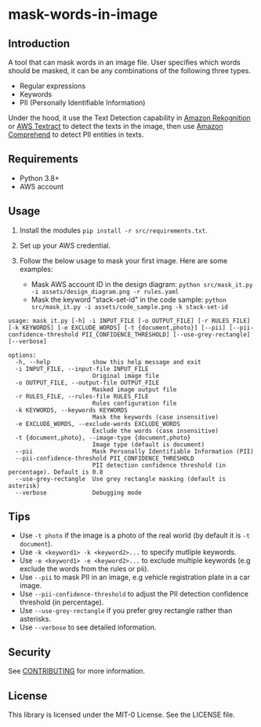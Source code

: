# mask-words-in-image

## Introduction

A tool that can mask words in an image file. User specifies which words should be masked, it can be any combinations of the following three types.

- Regular expressions
- Keywords
- PII (Personally Identifiable Information)

Under the hood, it use the Text Detection capability in [Amazon Rekognition](https://docs.aws.amazon.com/rekognition/latest/dg/what-is.html) or [AWS Textract](https://docs.aws.amazon.com/textract/latest/dg/what-is.html) to detect the texts in the image, then use [Amazon Comprehend](https://docs.aws.amazon.com/comprehend/latest/dg/what-is.html) to detect PII entities in texts.

## Requirements

- Python 3.8+
- AWS account

## Usage

1. Install the modules `pip install -r src/requirements.txt`.

2. Set up your AWS credential.

3. Follow the below usage to mask your first image. Here are some examples:

   - Mask AWS account ID in the design diagram: `python src/mask_it.py -i assets/design_diagram.png -r rules.yaml`
   - Mask the keyword "stack-set-id" in the code sample: `python src/mask_it.py -i assets/code_sample.png -k stack-set-id`

```
usage: mask_it.py [-h] -i INPUT_FILE [-o OUTPUT_FILE] [-r RULES_FILE] [-k KEYWORDS] [-e EXCLUDE_WORDS] [-t {document,photo}] [--pii] [--pii-confidence-threshold PII_CONFIDENCE_THRESHOLD] [--use-grey-rectangle] [--verbose]

options:
  -h, --help            show this help message and exit
  -i INPUT_FILE, --input-file INPUT_FILE
                        Original image file
  -o OUTPUT_FILE, --output-file OUTPUT_FILE
                        Masked image output file
  -r RULES_FILE, --rules-file RULES_FILE
                        Rules configuration file
  -k KEYWORDS, --keywords KEYWORDS
                        Mask the keywords (case insensitive)
  -e EXCLUDE_WORDS, --exclude-words EXCLUDE_WORDS
                        Exclude the words (case insensitive)
  -t {document,photo}, --image-type {document,photo}
                        Image type (default is document)
  --pii                 Mask Personally Identifiable Information (PII)
  --pii-confidence-threshold PII_CONFIDENCE_THRESHOLD
                        PII detection confidence threshold (in percentage). Default is 0.8
  --use-grey-rectangle  Use grey rectangle masking (default is asterisk)
  --verbose             Debugging mode
```

## Tips

- Use `-t photo` if the image is a photo of the real world (by default it is `-t document`).
- Use `-k <keyword1> -k <keyword2>...` to specify mutliple keywords.
- Use `-e <keyword1> -e <keyword2>...` to exclude multiple keywords (e.g exclude the words from the rules or pii).
- Use `--pii` to mask PII in an image, e.g vehicle registration plate in a car image.
- Use `--pii-confidence-threshold` to adjust the PII detection confidence threshold (in percentage).
- Use `--use-grey-rectangle` if you prefer grey rectangle rather than asterisks.
- Use `--verbose` to see detailed information.

## Security

See [CONTRIBUTING](CONTRIBUTING.md#security-issue-notifications) for more information.

## License

This library is licensed under the MIT-0 License. See the LICENSE file.

